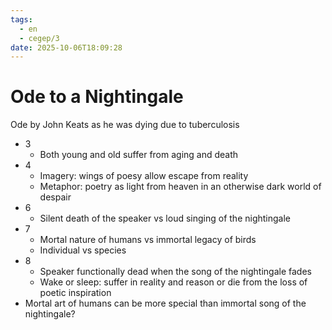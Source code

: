 ```yaml
---
tags:
  - en
  - cegep/3
date: 2025-10-06T18:09:28
---
```


# Ode to a Nightingale

Ode by John Keats as he was dying due to tuberculosis

- 3
	- Both young and old suffer from aging and death
- 4
	- Imagery: wings of poesy allow escape from reality
	- Metaphor: poetry as light from heaven in an otherwise dark world of despair
- 6
	- Silent death of the speaker vs loud singing of the nightingale
- 7
	- Mortal nature of humans vs immortal legacy of birds
	- Individual vs species
- 8
	- Speaker functionally dead when the song of the nightingale fades
	- Wake or sleep: suffer in reality and reason or die from the loss of poetic inspiration
- Mortal art of humans can be more special than immortal song of the nightingale?